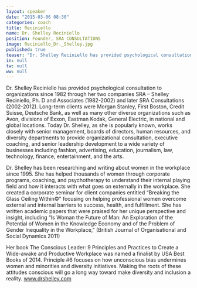 ```yaml
---
layout: speaker
date: "2015-03-06 08:30"
categories: coach
title: Reciniello
name: Dr. Shelley Reciniello
position: Founder, SRA CONSULTATIONS
image: Reciniello_Dr._Shelley.jpg
published: true
teaser: "Dr. Shelley Reciniello has provided psychological consultation to organizations since 1982 through her two companies SRA – Shelley Reciniello, Ph. D and Associates and later SRA Consultations"
in: null
tw: null
ww: null
---
```

Dr. Shelley Reciniello has provided psychological consultation to organizations since 1982 through her two companies SRA – Shelley Reciniello, Ph. D and Associates (1982-2002) and later SRA Consultations (2002-2012). Long-term clients were Morgan Stanley, First Boston, Credit Suisse, Deutsche Bank, as well as many other diverse organizations such as Avon, divisions of Exxon, Eastman Kodak, General Electric, in national and global locations. Today Dr. Shelley, as she is popularly known, works closely with senior management, boards of directors, human resources, and diversity departments to provide organizational consultation, executive coaching, and senior leadership development to a wide variety of businesses including fashion, advertising, education, journalism, law, technology, finance, entertainment, and the arts. 

Dr. Shelley has been researching and writing about women in the workplace since 1995. She has helped thousands of women through corporate programs, coaching, and psychotherapy to understand their internal playing field and how it interacts with what goes on externally in the workplace. She created a corporate seminar for client companies entitled “Breaking the Glass Ceiling Within©” focusing on helping professional women overcome external and internal barriers to success, health, and fulfillment. She has written academic papers that were praised for her unique perspective and insight, including “Is Woman the Future of Man: An Exploration of the Potential of Women in the Knowledge Economy and of the Problem of Gender Inequality in the Workplace,” (British Journal of Organisational and Social Dynamics 2011)

Her book The Conscious Leader: 9 Principles and Practices to Create a Wide-awake and Productive Workplace was named a finalist by USA Best Books of 2014.  Principle #6 focuses on how unconscious bias undermines women and minorities and diversity initiatives. Making the roots of these attitudes conscious will go a long way toward make diversity and inclusion a reality. www.drshelley.com
